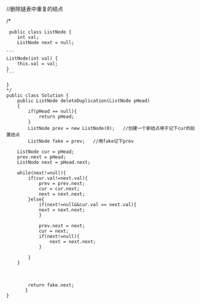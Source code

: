 //删除链表中重复的结点

/*

```
 public class ListNode {
    int val;
    ListNode next = null;

​```
ListNode(int val) {
    this.val = val;
}
​```

}
*/
public class Solution {
    public ListNode deleteDuplication(ListNode pHead)
    {
        if(pHead == null){
            return pHead;
        }
        ListNode prev = new ListNode(0);   //创建一个新结点用于记下cur的前置结点
        ListNode fake = prev;   //用fake记下prev  
```



        ListNode cur = pHead;
        prev.next = pHead;
        ListNode next = pHead.next;
        
        while(next!=null){
            if(cur.val!=next.val){
                prev = prev.next;
                cur = cur.next;
                next = next.next;
            }else{
                if(next!=null&&cur.val == next.val){
                next = next.next;
                }
                
                prev.next = next;
                cur = next;
                if(next!=null){
                    next = next.next;
                }
                
            }
        }

​    

```
        return fake.next;
​		}
}
```


